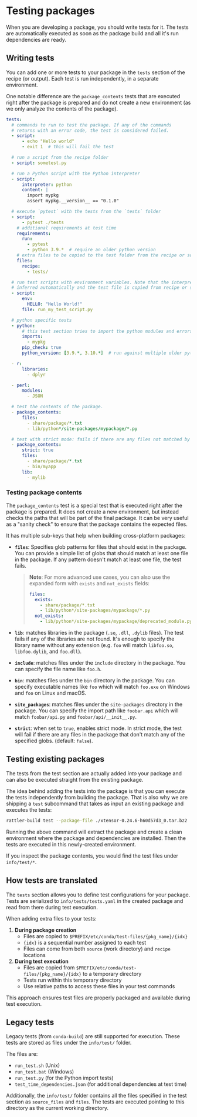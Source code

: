 # Testing packages

When you are developing a package, you should write tests for it. The tests are
automatically executed as soon as the package build and all it's run dependencies
are ready.

## Writing tests

You can add one or more tests to your package in the `tests` section of the recipe (or output).
Each test is run independently, in a separate environment.

One notable difference are the `package_contents` tests that are executed right after the package
is prepared and do not create a new environment (as we only analyze the contents of the package).

```yaml title="recipe.yaml"
tests:
  # commands to run to test the package. If any of the commands
  # returns with an error code, the test is considered failed.
  - script:
      - echo "Hello world"
      - exit 1  # this will fail the test

  # run a script from the recipe folder
  - script: sometest.py

  # run a Python script with the Python interpreter
  - script:
      interpreter: python
      content: |
        import mypkg
        assert mypkg.__version__ == "0.1.0"

  # execute `pytest` with the tests from the `tests` folder
  - script:
      - pytest ./tests
    # additional requirements at test time
    requirements:
      run:
        - pytest
        - python 3.9.*  # require an older python version
    # extra files to be copied to the test folder from the recipe or source directory
    files:
      recipe:
        - tests/

  # run test scripts with environment variables. Note that the interpreter is
  # inferred automatically and the test file is copied from recipe or source directory
  - script:
      env:
        HELLO: "Hello World!"
      file: run_my_test_script.py

  # python specific tests
  - python:
      # this test section tries to import the python modules and errors if it can't
      imports:
        - mypkg
      pip_check: true
      python_version: [3.9.*, 3.10.*]  # run against multiple older python versions

  - r:
      libraries:
        - dplyr

  - perl:
      modules:
        - JSON

  # test the contents of the package.
  - package_contents:
      files:
        - share/package/*.txt
        - lib/python*/site-packages/mypackage/*.py

  # test with strict mode: fails if there are any files not matched by the globs
  - package_contents:
      strict: true
      files:
        - share/package/*.txt
        - bin/myapp
      lib:
        - mylib
```

### Testing package contents

The `package_contents` test is a special test that is executed right after the
package is prepared. It does not create a new environment, but instead checks the paths that will be part of the final package.
It can be very useful as a "sanity check" to ensure that the package contains the expected files.

It has multiple sub-keys that help when building cross-platform packages:

- **`files`**: Specifies glob patterns for files that should exist in the package. You can provide a simple list of globs that should match at least one file in the package. If any pattern doesn't match at least one file, the test fails.

  > **Note**: For more advanced use cases, you can also use the expanded form with `exists` and `not_exists` fields:
  > ```yaml
  > files:
  >   exists:
  >     - share/package/*.txt
  >     - lib/python*/site-packages/mypackage/*.py
  >   not_exists:
  >     - lib/python*/site-packages/mypackage/deprecated_module.py
  > ```

- **`lib`**: matches libraries in the package (`.so`, `.dll`, `.dylib` files). The test fails if any of the libraries are not found. It's enough to specify the library name without any extension (e.g. `foo` will match `libfoo.so`, `libfoo.dylib`, and `foo.dll`).
- **`include`**: matches files under the `include` directory in the package. You can specify the file name like `foo.h`.
- **`bin`**: matches files under the `bin` directory in the package. You can specify executable names like `foo` which will match `foo.exe` on Windows and `foo` on Linux and macOS.
- **`site_packages`**: matches files under the `site-packages` directory in the package. You can specify the import path like `foobar.api` which will match `foobar/api.py` and `foobar/api/__init__.py`.
- **`strict`**: when set to `true`, enables strict mode. In strict mode, the test will fail if there are any files in the package that don't match any of the specified globs. (default: `false`).

## Testing existing packages

The tests from the test section are actually added _into_ your package and
can also be executed straight from the existing package.

The idea behind adding the tests into the package is that you can execute the
tests independently from building the package. That is also why we are shipping
a `test` subcommand that takes as input an existing package and executes the
tests:

```bash
rattler-build test --package-file ./xtensor-0.24.6-h60d57d3_0.tar.bz2
```

Running the above command will extract the package and create a clean
environment where the package and dependencies are installed. Then the tests are
executed in this newly-created environment.

If you inspect the package contents, you would find the test files under
`info/test/*`.

## How tests are translated

The `tests` section allows you to define test configurations for your package.
Tests are serialized to `info/tests/tests.yaml` in the created package and read from there during test execution.

When adding extra files to your tests:

1. **During package creation**
     - Files are copied to `$PREFIX/etc/conda/test-files/{pkg_name}/{idx}`
     - `{idx}` is a sequential number assigned to each test
     - Files can come from both `source` (work directory) and `recipe` locations
2. **During test execution**
     - Files are copied from `$PREFIX/etc/conda/test-files/{pkg_name}/{idx}` to a temporary directory
     - Tests run within this temporary directory
     - Use relative paths to access these files in your test commands

This approach ensures test files are properly packaged and available during test execution.

## Legacy tests

Legacy tests (from `conda-build`) are still supported for execution. These tests
are stored as files under the `info/test/` folder.

The files are:

- `run_test.sh` (Unix)
- `run_test.bat` (Windows)
- `run_test.py` (for the Python import tests)
- `test_time_dependencies.json` (for additional dependencies at test time)

Additionally, the `info/test/` folder contains all the files specified in the test
section as `source_files` and `files`. The tests are executed pointing to this
directory as the current working directory.
